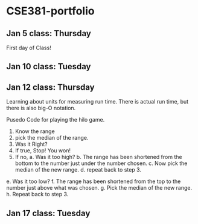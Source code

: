 # CSE381-portfolio

## Jan 5 class: Thursday
First day of Class!

## Jan 10 class: Tuesday

## Jan 12 class: Thursday

Learning about units for measuring run time. There is actual run time, but there is also big-O notation.

Pusedo Code for playing the hilo game.
1. Know the range
2. pick the median of the range.
3. Was it Right?
  4. If true, Stop! You won!
  5. If no,
  a. Was it too high?
    b. The range has been shortened from the bottom to the number just under the number chosen.
    c. Now pick the median of the new range.
    d. repeat back to step 3.
    
  e. Was it too low?
    f. The range has been shortened from the top to the number just above what was chosen.
    g. Pick the median of the new range.
    h. Repeat back to step 3.
    
## Jan 17 class: Tuesday
